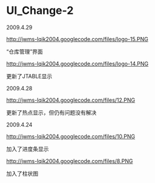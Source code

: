 # UI\_Change-2 #

2009.4.29

http://jwms-lqik2004.googlecode.com/files/logo-15.PNG

“仓库管理”界面

http://jwms-lqik2004.googlecode.com/files/logo-14.PNG

更新了JTABLE显示

2009.4.28

http://jwms-lqik2004.googlecode.com/files/12.PNG

更新了热点显示，但仍有问题没有解决

2009.4.24

http://jwms-lqik2004.googlecode.com/files/10.PNG

加入了进度条显示

http://jwms-lqik2004.googlecode.com/files/8.PNG

加入了柱状图